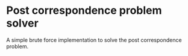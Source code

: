 # Post correspondence problem solver

A simple brute force implementation to solve the post correspondence problem.